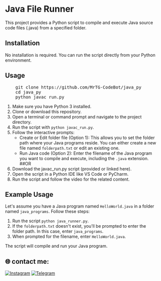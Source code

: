 # Java File Runner

This project provides a Python script to compile and execute Java source code files (.java) from a specified folder.

## Installation

No installation is required. You can run the script directly from your Python environment.

## Usage

<pre>
    git clone https://github.com/MrTG-CodeBot/java_py
    cd java_py
    python javac_run.py
</pre>

1.  Make sure you have Python 3 installed.
2.  Clone or download this repository.
3.  Open a terminal or command prompt and navigate to the project directory.
4.  Run the script with `python javac_run.py`.
5.  Follow the interactive prompts:
    - Create or Edit folder file (Option 1): This allows you to set the folder path where your Java programs reside. You can either create a new file named `folderpath.txt` or edit an existing one.
    - Run Java code (Option 2): Enter the filename of the Java program you want to compile and execute, including the `.java` extension.
                                                                           ##OR
1.  Download the javac_run.py script (provided or linked here).
2.  Open the script in a Python IDE like VS Code or PyCharm.
3.  Run the script and follow the video for the related content.

## Example Usage

Let's assume you have a Java program named `HelloWorld.java` in a folder named `java_programs`. Follow these steps:

1.  Run the script `python java_runner.py`.
2.  If the `folderpath.txt` doesn't exist, you'll be prompted to enter the folder path. In this case, enter `java_programs`.
3.  When prompted for the filename, enter `HelloWorld.java`.

The script will compile and run your Java program.

## 🌐 contact me:
[![Instagram](https://img.shields.io/badge/Instagram-%23E4405F.svg?logo=Instagram&logoColor=white)](https://instagram.com/mrtg_coder)
[![Telegram](https://img.shields.io/badge/Telegram-blue?logo=telegram)](https://t.me/MrTG_Coder)
